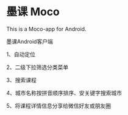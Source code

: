 # 墨课 Moco
This is a Moco-app for Android.

墨课Android客户端

1、自动定位

2、二级下拉筛选分类菜单

3、搜索课程

4、城市名称按拼音顺序排序、安关键字搜索城市

5、将课程详情信息分享给微信好友或朋友圈
